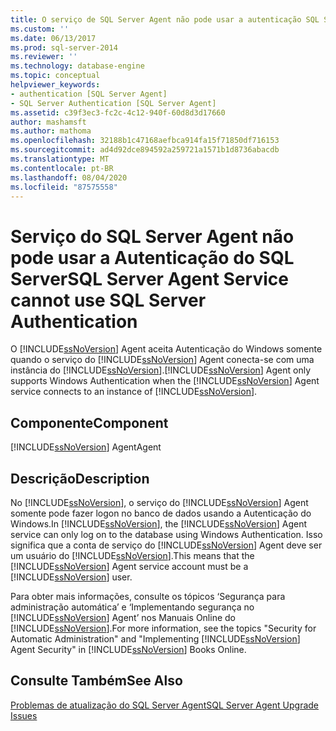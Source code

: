 ```yaml
---
title: O serviço de SQL Server Agent não pode usar a autenticação SQL Server | Microsoft Docs
ms.custom: ''
ms.date: 06/13/2017
ms.prod: sql-server-2014
ms.reviewer: ''
ms.technology: database-engine
ms.topic: conceptual
helpviewer_keywords:
- authentication [SQL Server Agent]
- SQL Server Authentication [SQL Server Agent]
ms.assetid: c39f3ec3-fc2c-4c12-940f-60d8d3d17660
author: mashamsft
ms.author: mathoma
ms.openlocfilehash: 32188b1c47168aefbca914fa15f71850df716153
ms.sourcegitcommit: ad4d92dce894592a259721a1571b1d8736abacdb
ms.translationtype: MT
ms.contentlocale: pt-BR
ms.lasthandoff: 08/04/2020
ms.locfileid: "87575558"
---
```

# <a name="sql-server-agent-service-cannot-use-sql-server-authentication"></a><span data-ttu-id="46585-102">Serviço do SQL Server Agent não pode usar a Autenticação do SQL Server</span><span class="sxs-lookup"><span data-stu-id="46585-102">SQL Server Agent Service cannot use SQL Server Authentication</span></span>
  <span data-ttu-id="46585-103">O [!INCLUDE[ssNoVersion](../../includes/ssnoversion-md.md)] Agent aceita Autenticação do Windows somente quando o serviço do [!INCLUDE[ssNoVersion](../../includes/ssnoversion-md.md)] Agent conecta-se com uma instância do [!INCLUDE[ssNoVersion](../../includes/ssnoversion-md.md)].</span><span class="sxs-lookup"><span data-stu-id="46585-103">[!INCLUDE[ssNoVersion](../../includes/ssnoversion-md.md)] Agent only supports Windows Authentication when the [!INCLUDE[ssNoVersion](../../includes/ssnoversion-md.md)] Agent service connects to an instance of [!INCLUDE[ssNoVersion](../../includes/ssnoversion-md.md)].</span></span>  
  
## <a name="component"></a><span data-ttu-id="46585-104">Componente</span><span class="sxs-lookup"><span data-stu-id="46585-104">Component</span></span>  
 [!INCLUDE[ssNoVersion](../../includes/ssnoversion-md.md)] <span data-ttu-id="46585-105">Agent</span><span class="sxs-lookup"><span data-stu-id="46585-105">Agent</span></span>  
  
## <a name="description"></a><span data-ttu-id="46585-106">Descrição</span><span class="sxs-lookup"><span data-stu-id="46585-106">Description</span></span>  
 <span data-ttu-id="46585-107">No [!INCLUDE[ssNoVersion](../../includes/ssnoversion-md.md)], o serviço do [!INCLUDE[ssNoVersion](../../includes/ssnoversion-md.md)] Agent somente pode fazer logon no banco de dados usando a Autenticação do Windows.</span><span class="sxs-lookup"><span data-stu-id="46585-107">In [!INCLUDE[ssNoVersion](../../includes/ssnoversion-md.md)], the [!INCLUDE[ssNoVersion](../../includes/ssnoversion-md.md)] Agent service can only log on to the database using Windows Authentication.</span></span> <span data-ttu-id="46585-108">Isso significa que a conta de serviço do [!INCLUDE[ssNoVersion](../../includes/ssnoversion-md.md)] Agent deve ser um usuário do [!INCLUDE[ssNoVersion](../../includes/ssnoversion-md.md)].</span><span class="sxs-lookup"><span data-stu-id="46585-108">This means that the [!INCLUDE[ssNoVersion](../../includes/ssnoversion-md.md)] Agent service account must be a [!INCLUDE[ssNoVersion](../../includes/ssnoversion-md.md)] user.</span></span>  
  
 <span data-ttu-id="46585-109">Para obter mais informações, consulte os tópicos ‘Segurança para administração automática’ e ‘Implementando segurança no [!INCLUDE[ssNoVersion](../../includes/ssnoversion-md.md)] Agent’ nos Manuais Online do [!INCLUDE[ssNoVersion](../../includes/ssnoversion-md.md)].</span><span class="sxs-lookup"><span data-stu-id="46585-109">For more information, see the topics "Security for Automatic Administration" and "Implementing [!INCLUDE[ssNoVersion](../../includes/ssnoversion-md.md)] Agent Security" in [!INCLUDE[ssNoVersion](../../includes/ssnoversion-md.md)] Books Online.</span></span>  
  
## <a name="see-also"></a><span data-ttu-id="46585-110">Consulte Também</span><span class="sxs-lookup"><span data-stu-id="46585-110">See Also</span></span>  
 [<span data-ttu-id="46585-111">Problemas de atualização do SQL Server Agent</span><span class="sxs-lookup"><span data-stu-id="46585-111">SQL Server Agent Upgrade Issues</span></span>](../../../2014/sql-server/install/sql-server-agent-upgrade-issues.md)  
  
  
